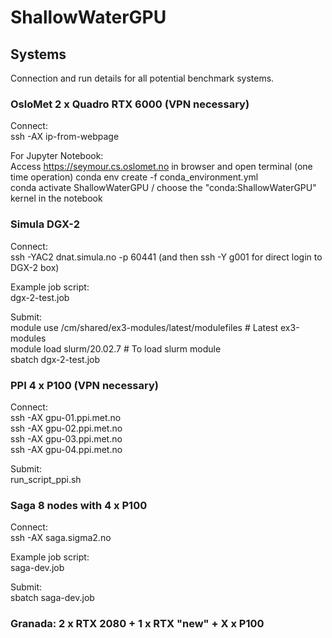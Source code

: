 # ShallowWaterGPU

## Systems
Connection and run details for all potential benchmark systems.

### OsloMet 2 x Quadro RTX 6000 (VPN necessary)
Connect:  
ssh -AX ip-from-webpage  

For Jupyter Notebook:  
Access https://seymour.cs.oslomet.no in browser and open terminal 
(one time operation) conda env create -f conda_environment.yml  
conda activate ShallowWaterGPU / choose the "conda:ShallowWaterGPU" kernel in the notebook  

### Simula DGX-2
Connect:  
ssh -YAC2 dnat.simula.no -p 60441 (and then ssh -Y g001 for direct login to DGX-2 box)

Example job script:  
dgx-2-test.job

Submit:  
module use /cm/shared/ex3-modules/latest/modulefiles   # Latest ex3-modules    
module load slurm/20.02.7                              # To load slurm module  
sbatch dgx-2-test.job

### PPI 4 x P100 (VPN necessary)
Connect:  
ssh -AX gpu-01.ppi.met.no  
ssh -AX gpu-02.ppi.met.no  
ssh -AX gpu-03.ppi.met.no  
ssh -AX gpu-04.ppi.met.no

Submit:  
run_script_ppi.sh

### Saga 8 nodes with 4 x P100
Connect:  
ssh -AX saga.sigma2.no

Example job script:  
saga-dev.job

Submit:  
sbatch saga-dev.job

### Granada: 2 x RTX 2080 + 1 x RTX "new" + X x P100
